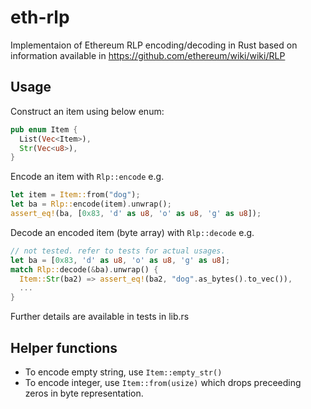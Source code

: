 # eth-rlp

Implementaion of Ethereum RLP encoding/decoding in Rust based on information available in https://github.com/ethereum/wiki/wiki/RLP

## Usage
Construct an item using below enum:

```rust
pub enum Item {
  List(Vec<Item>),
  Str(Vec<u8>),
}
```

Encode an item with `Rlp::encode` e.g.

```rust
let item = Item::from("dog");
let ba = Rlp::encode(item).unwrap();
assert_eq!(ba, [0x83, 'd' as u8, 'o' as u8, 'g' as u8]);
```

Decode an encoded item (byte array) with `Rlp::decode` e.g.

```rust
// not tested. refer to tests for actual usages.
let ba = [0x83, 'd' as u8, 'o' as u8, 'g' as u8];
match Rlp::decode(&ba).unwrap() {
  Item::Str(ba2) => assert_eq!(ba2, "dog".as_bytes().to_vec()),
  ...
}
```

Further details are available in tests in lib.rs

## Helper functions
- To encode empty string, use `Item::empty_str()`
- To encode integer, use `Item::from(usize)` which drops preceeding zeros in byte representation.
